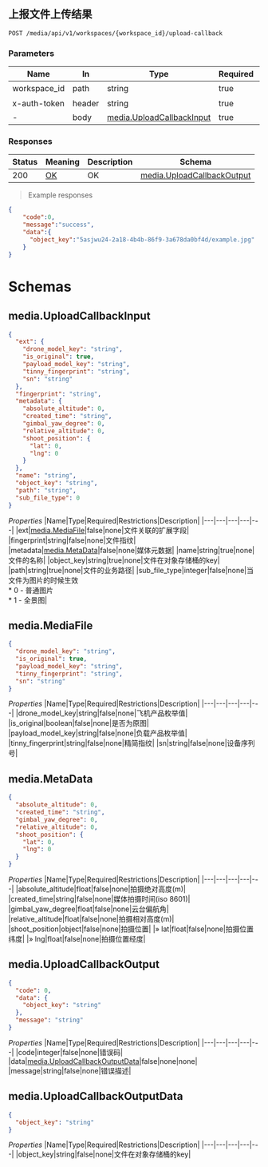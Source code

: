 ## 上报文件上传结果

<a id="opIdmedia-service-upload-callback"></a>
`POST /media/api/v1/workspaces/{workspace_id}/upload-callback`
<h3 id="上报文件上传结果-parameters">Parameters</h3>

|Name|In|Type|Required|Description|
|---|---|---|---|---|
|workspace_id|path|string|true|工作空间id|
|x-auth-token|header|string|true|访问令牌|
|-|body|[media.UploadCallbackInput](#schemamedia.uploadcallbackinput)|true| |

<h3 id="上报文件上传结果-responses">Responses</h3>

|Status|Meaning|Description|Schema|
|---|---|---|---|
|200|[OK](https://tools.ietf.org/html/rfc7231#section-6.3.1)|OK|[media.UploadCallbackOutput](#schemamedia.uploadcallbackoutput)|

> Example responses 
```json
{
    "code":0,
    "message":"success",
   	"data":{
      "object_key":"5asjwu24-2a18-4b4b-86f9-3a678da0bf4d/example.jpg"
    }
}
```


# Schemas
<h2 id="tocS_media.UploadCallbackInput">media.UploadCallbackInput</h2>
<!-- backwards compatibility -->
<a id="schemamedia.uploadcallbackinput"></a>
<a id="schema_media.UploadCallbackInput"></a>
<a id="tocSmedia.uploadcallbackinput"></a>
<a id="tocsmedia.uploadcallbackinput"></a>

```json
{
  "ext": {
    "drone_model_key": "string",
    "is_original": true,
    "payload_model_key": "string",
    "tinny_fingerprint": "string",
    "sn": "string"
  },
  "fingerprint": "string",
  "metadata": {
    "absolute_altitude": 0,
    "created_time": "string",
    "gimbal_yaw_degree": 0,
    "relative_altitude": 0,
    "shoot_position": {
      "lat": 0,
      "lng": 0
    }
  },
  "name": "string",
  "object_key": "string",
  "path": "string",
  "sub_file_type": 0
}
```

*Properties*
|Name|Type|Required|Restrictions|Description|
|---|---|---|---|---|
|ext|[media.MediaFile](#schemamedia.mediafile)|false|none|文件关联的扩展字段|
|fingerprint|string|false|none|文件指纹|
|metadata|[media.MetaData](#schemamedia.metadata)|false|none|媒体元数据|
|name|string|true|none|文件的名称|
|object_key|string|true|none|文件在对象存储桶的key|
|path|string|true|none|文件的业务路径|
|sub_file_type|integer|false|none|当文件为图片的时候生效<br>* 0 - 普通图片<br>* 1 - 全景图|


<h2 id="tocS_media.MediaFile">media.MediaFile</h2>
<!-- backwards compatibility -->
<a id="schemamedia.mediafile"></a>
<a id="schema_media.MediaFile"></a>
<a id="tocSmedia.mediafile"></a>
<a id="tocsmedia.mediafile"></a>

```json
{
  "drone_model_key": "string",
  "is_original": true,
  "payload_model_key": "string",
  "tinny_fingerprint": "string",
  "sn": "string"
}

```

*Properties*
|Name|Type|Required|Restrictions|Description|
|---|---|---|---|---|
|drone_model_key|string|false|none|飞机产品枚举值|
|is_original|boolean|false|none|是否为原图|
|payload_model_key|string|false|none|负载产品枚举值|
|tinny_fingerprint|string|false|none|精简指纹|
|sn|string|false|none|设备序列号|

<h2 id="tocS_media.MetaData">media.MetaData</h2>
<!-- backwards compatibility -->
<a id="schemamedia.metadata"></a>
<a id="schema_media.MetaData"></a>
<a id="tocSmedia.metadata"></a>
<a id="tocsmedia.metadata"></a>

```json
{
  "absolute_altitude": 0,
  "created_time": "string",
  "gimbal_yaw_degree": 0,
  "relative_altitude": 0,
  "shoot_position": {
    "lat": 0,
    "lng": 0
  }
}

```

*Properties*
|Name|Type|Required|Restrictions|Description|
|---|---|---|---|---|
|absolute_altitude|float|false|none|拍摄绝对高度(m)|
|created_time|string|false|none|媒体拍摄时间(iso 8601)|
|gimbal_yaw_degree|float|false|none|云台偏航角|
|relative_altitude|float|false|none|拍摄相对高度(m)|
|shoot_position|object|false|none|拍摄位置|
|» lat|float|false|none|拍摄位置纬度|
|» lng|float|false|none|拍摄位置经度|

<h2 id="tocS_media.UploadCallbackOutput">media.UploadCallbackOutput</h2>
<!-- backwards compatibility -->
<a id="schemamedia.uploadcallbackoutput"></a>
<a id="schema_media.UploadCallbackOutput"></a>
<a id="tocSmedia.uploadcallbackoutput"></a>
<a id="tocsmedia.uploadcallbackoutput"></a>

```json
{
  "code": 0,
  "data": {
    "object_key": "string"
  },
  "message": "string"
}

```

*Properties*
|Name|Type|Required|Restrictions|Description|
|---|---|---|---|---|
|code|integer|false|none|错误码|
|data|[media.UploadCallbackOutputData](#schemamedia.uploadcallbackoutputdata)|false|none|none|
|message|string|false|none|错误描述|

<h2 id="tocS_media.UploadCallbackOutputData">media.UploadCallbackOutputData</h2>
<!-- backwards compatibility -->
<a id="schemamedia.uploadcallbackoutputdata"></a>
<a id="schema_media.UploadCallbackOutputData"></a>
<a id="tocSmedia.uploadcallbackoutputdata"></a>
<a id="tocsmedia.uploadcallbackoutputdata"></a>

```json
{
  "object_key": "string"
}

```

*Properties*
|Name|Type|Required|Restrictions|Description|
|---|---|---|---|---|
|object_key|string|false|none|文件在对象存储桶的key|